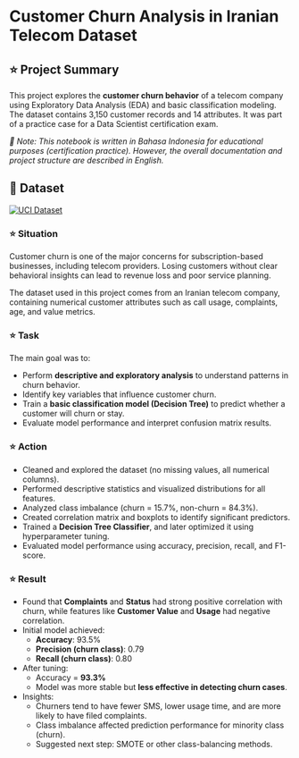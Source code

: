 # Customer Churn Analysis in Iranian Telecom Dataset

## ⭐ Project Summary

This project explores the **customer churn behavior** of a telecom company using Exploratory Data Analysis (EDA) and basic classification modeling. The dataset contains 3,150 customer records and 14 attributes. It was part of a practice case for a Data Scientist certification exam. 

_📝 Note: This notebook is written in Bahasa Indonesia for educational purposes (certification practice). However, the overall documentation and project structure are described in English._

## 📁 Dataset
[![UCI Dataset](https://img.shields.io/badge/UCI%20Dataset-Iranian%20Churn-orange?logo=data)]([https://archive.ics.uci.edu/dataset/563/iranian+churn+dataset](https://archive.ics.uci.edu/dataset/563/iranian+churn+dataset))

### ⭐ Situation
Customer churn is one of the major concerns for subscription-based businesses, including telecom providers. Losing customers without clear behavioral insights can lead to revenue loss and poor service planning.

The dataset used in this project comes from an Iranian telecom company, containing numerical customer attributes such as call usage, complaints, age, and value metrics.

### ⭐ Task
The main goal was to:
- Perform **descriptive and exploratory analysis** to understand patterns in churn behavior.
- Identify key variables that influence customer churn.
- Train a **basic classification model (Decision Tree)** to predict whether a customer will churn or stay.
- Evaluate model performance and interpret confusion matrix results.

### ⭐ Action
- Cleaned and explored the dataset (no missing values, all numerical columns).
- Performed descriptive statistics and visualized distributions for all features.
- Analyzed class imbalance (churn = 15.7%, non-churn = 84.3%).
- Created correlation matrix and boxplots to identify significant predictors.
- Trained a **Decision Tree Classifier**, and later optimized it using hyperparameter tuning.
- Evaluated model performance using accuracy, precision, recall, and F1-score.

### ⭐ Result
- Found that **Complaints** and **Status** had strong positive correlation with churn, while features like **Customer Value** and **Usage** had negative correlation.
- Initial model achieved:
  - **Accuracy**: 93.5%
  - **Precision (churn class)**: 0.79
  - **Recall (churn class)**: 0.80
- After tuning:
  - Accuracy = **93.3%**
  - Model was more stable but **less effective in detecting churn cases**.
- Insights:
  - Churners tend to have fewer SMS, lower usage time, and are more likely to have filed complaints.
  - Class imbalance affected prediction performance for minority class (churn).
  - Suggested next step: SMOTE or other class-balancing methods.
 

